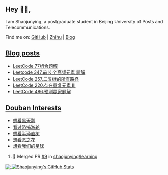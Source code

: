 ## Hey 👋🏻,

I am Shaojunying, a postgraduate student in Beijing University of Posts and Telecommunications.

Find me on: [GitHub](https://github.com/shaojunying) | [Zhihu](https://www.zhihu.com/people/shaojunying) | [Blog](https://shaojunying.github.io/)

## <a href="https://shaojunying.github.io/" target="_blank">Blog posts</a>
<!-- BLOG-POST-LIST:START -->
- [LeetCode 77组合题解](https://shaojunying.github.io/2020/09/08/LeetCode-77%E7%BB%84%E5%90%88%E9%A2%98%E8%A7%A3/)
- [Leetcode 347.前 K 个高频元素 题解](https://shaojunying.github.io/2020/09/07/Leetcode-347-%E5%89%8D-K-%E4%B8%AA%E9%AB%98%E9%A2%91%E5%85%83%E7%B4%A0-%E9%A2%98%E8%A7%A3/)
- [LeetCode 257.二叉树的所有路径](https://shaojunying.github.io/2020/09/04/LeetCode-257-%E4%BA%8C%E5%8F%89%E6%A0%91%E7%9A%84%E6%89%80%E6%9C%89%E8%B7%AF%E5%BE%84/)
- [LeetCode 220.存在重复元素 III](https://shaojunying.github.io/2020/09/03/LeetCode-220-%E5%AD%98%E5%9C%A8%E9%87%8D%E5%A4%8D%E5%85%83%E7%B4%A0-III/)
- [LeetCode 486.预测赢家题解](https://shaojunying.github.io/2020/09/01/LeetCode-486-%E9%A2%84%E6%B5%8B%E8%B5%A2%E5%AE%B6%E9%A2%98%E8%A7%A3/)
<!-- BLOG-POST-LIST:END -->

## <a href="https://www.douban.com/people/155360876/" target="_blank">Douban Interests</a>
<!-- douban:START -->
- [想看黑天鹅](http://movie.douban.com/subject/1978709/)
- [看过恐怖游轮](http://movie.douban.com/subject/3011051/)
- [想看半泽直树](http://movie.douban.com/subject/24697949/)
- [想看恶之花](http://movie.douban.com/subject/34948080/)
- [想看我们的星球](http://movie.douban.com/subject/30374707/)
<!-- douban:END -->

<!--START_SECTION:activity-->
1. 🎉 Merged PR [#9](https://github.com//shaojunying/learning/pull/9) in [shaojunying/learning](https://github.com//shaojunying/learning)
<!--END_SECTION:activity-->


<a href="https://github.com/shaojunying">
  <img align="center" src="https://github-readme-stats.codestackr.vercel.app/api/top-langs/?username=shaojunying&hide=css,html" />
</a>

<a href="https://github.com/shaojunying">
  <img align="center" src="https://github-readme-stats.codestackr.vercel.app/api?username=shaojunying&show_icons=true" alt="Shaojunying's GitHub Stats" />
</a>
